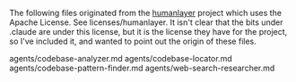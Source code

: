 The following files originated from the [humanlayer](https://github.com/humanlayer/humanlayer) project which uses the Apache License. See licenses/humanlayer.
It isn't clear that the bits under .claude are under this license, but it is the license they have for the project,
so I've included it, and wanted to point out the origin of these files.

agents/codebase-analyzer.md
agents/codebase-locator.md
agents/codebase-pattern-finder.md
agents/web-search-researcher.md
